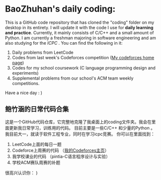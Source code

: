 

# BaoZhuhan's daily coding:

This is a GitHub code repository that has cloned the "coding" folder on my desktop in its entirety. I will update it with the code I use for **daily learning and practice**. 
Currently, it mainly consists of C/C++ and a small amount of Python. I am currently a freshman majoring in software engineering and am also studying for the *ICPC* . 
You can find the following in it: 
1. Daily problems from LeetCode 
2. Codes from last week's Codeforces competition 
	([My codeforces  home page](https://codeforces.com/profile/hengyuhan))
3. Codes for my school coursework 
	 (C language programming design and experiments) 
4. Supplemental problems from our school's ACM team weekly competitions.



Have a nice day : )

## 鲍竹涵的日常代码合集
这是一个GitHub代码仓库，它完整地克隆了我桌面上的coding文件夹。我会在里面更新我日常学习，训练用的代码。
目前主要是一些C/C++ 和少量的Python 。我目前大一，就读于软件工程专业，同时在学习icpc竞赛。
你可以在里面找到：

 1. LeetCode上面的每日一题
 2. Codeforce上周赛的代码
	 （[我的Codeforces主页](https://codeforces.com/profile/hengyuhan)）
 3. 我学校课业的代码
	 （pintia-C语言程序设计与实验）
 4. 学校ACM赛队周赛的补题

很高兴认识你： )
